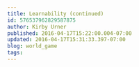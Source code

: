 ```yaml
---
title: Learnability (continued)
id: 576537962829587875
author: Kirby Urner
published: 2016-04-17T15:22:00.004-07:00
updated: 2016-04-17T15:31:33.397-07:00
blog: world_game
tags: 
---
```


